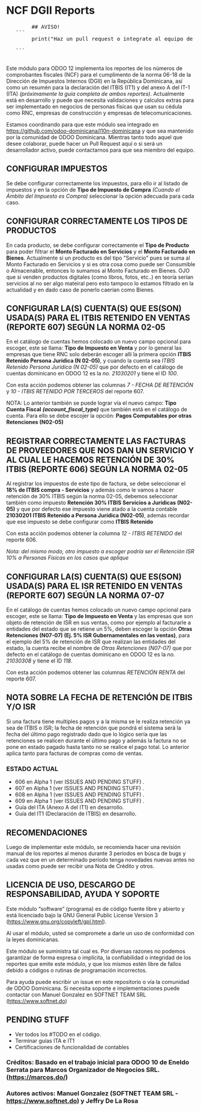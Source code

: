# NCF DGII Reports

   <pre>
        ## AVISO!
   ```              
        print("Haz un pull request o integrate al equipo de desarrollo, no hasgas tu propia isla a parte.  La colaboración en conjunto es más beneficiosa!")

   ```
   </pre>

Este módulo para ODOO 12 implementa los reportes de los números de comprobantes fiscales (NCF) para el cumplimento de la norma 06-18 de la Dirección de Impuestos Internos (DGII) en la República Dominicana, así como un resumén para la declaración del ITBIS (IT1) y del anexo A del IT-1 (ITA) *(próximamente la guía completa de ambos reportes)*. Actualmente está en desarrollo y puede que necesita validaciones y calculos extras para ser implementado en negocios de personas físicas que usan su cédula como RNC, empresas de construcción y empresas de telecomunicaciones.

Estamos coordinando para que este módulo sea integrado en https://github.com/odoo-dominicana/l10n-dominicana y que sea mantenido por la comunidad de ODOO Dominicana.  Mientras tanto todo aquel que desee colaborar, puede hacer un Pull Request aquí o si será un desarrollador activo, puede contactarnos para que sea miembro del equipo.

## CONFIGURAR IMPUESTOS
Se debe configurar correctamente los impuestos, para ello ir al listado de impuestos y en la opción de **Tipo de Impuesto de Compra** *(Cuando el Ámbito del Impuesto es Compra)* seleccionar la opción adecuada para cada caso.

## CONFIGURAR CORRECTAMENTE LOS TIPOS DE PRODUCTOS
En cada producto, se debe configurar correctamente el **Tipo de Producto** para poder filtrar el **Monto Facturado en Servicios** y el **Monto Facturado en Bienes**.  Actualmente si un producto es del tipo "Servicio" pues se suma al Monto Facturado en Servicios y si es otra cosa como puede ser Consumible o Almacenable, entonces lo sumamos al Monto Facturado en Bienes.  OJO que si venden productos digitales (como libros, fotos, etc..) en teoría serían servicios al no ser algo mateiral pero esto tampoco lo estamos filtrado en la actualidad y en dado caso de ponerlo caerían como Bienes.

## CONFIGURAR LA(S) CUENTA(S) QUE ES(SON) USADA(S) PARA EL ITBIS RETENIDO EN VENTAS (REPORTE 607) SEGÚN LA NORMA 02-05
En el catálogo de cuentas hemos colocado un nuevo campo opcional para escoger, este se llama: **Tipo de Impuesto en Venta** y por lo general las empresas que tiene RNC solo deberán escoger allí la primera opción **ITBIS Retenido Persona Jurídica (N 02-05)**, y cuando la cuenta sea *ITBIS Retenido Persona Jurídica (N 02-05)* que por defecto en el catálogo de cuentas dominicano en ODOO 12 es la *no. 21030201* y tiene el ID *100*.

Con esta acción podemos obtener las columnas *7 - FECHA DE RETENCIÓN* y *10 - ITBIS RETENIDO POR TERCEROS* del reporte 607.

NOTA: Lo anterior también se puede lograr vía el nuevo campo: **Tipo Cuenta Fiscal** ***(account_fiscal_type)*** que también está en el catálogo de cuenta. Para ello se debe escojer la opción: **Pagos Computables por otras Retenciones (N02-05)**


## REGISTRAR CORRECTAMENTE LAS FACTURAS DE PROVEEDORES QUE NOS DAN UN SERVICIO Y AL CUAL LE HACEMOS RETENCIÓN DE 30% ITBIS (REPORTE 606) SEGÚN LA NORMA 02-05
Al registrar los impuestos de este tipo de factura, se debe seleccionar el **18% de ITBIS compra - Servicios** y además como le vamos a hacer retención de 30% ITBIS según la norma 02-05, debemos seleccionar también como impuesto **Retención 30% ITBIS Servicios a Jurídicas (N02-05)** y que por defecto ese impuesto viene atado a la cuenta contable **21030201 ITBIS Retenido a Persona Jurídica (N02-05)**, además recordar que ese impuesto se debe configurar como **ITBIS Retenido**

Con esta acción podemos obtener la columna *12 - ITBIS RETENIDO* del reporte 606.

*Nota: del mismo modo, otro impuesto a escoger podría ser el Retención ISR 10% a Personas Físicas en los casos que aplique* 

## CONFIGURAR LA(S) CUENTA(S) QUE ES(SON) USADA(S) PARA EL ISR RETENIDO EN VENTAS (REPORTE 607) SEGÚN LA NORMA 07-07
En el catálogo de cuentas hemos colocado un nuevo campo opcional para escoger, este se llama: **Tipo de Impuesto en Venta** y las empresas que son objeto de retención de ISR en sus ventas, como por ejemplo al facturarle a entidades del estado que se retiene un 5%, deben escoger la opción **Otras Retenciones (N07-07) (Ej. 5% ISR Gubernamentales en las ventas)**, para el ejemplo del 5% de retención de ISR que realizan las entidades del estado, la cuenta recibe el nombre de *Otras Retenciones (N07-07)* que por defecto en el catálogo de cuentas dominicano en ODOO 12 es la *no. 21030308* y tiene el ID *118*.

Con esta acción podemos obtener las columnas *RETENCIÓN RENTA* del reporte 607.

## NOTA SOBRE LA FECHA DE RETENCIÓN DE ITBIS Y/O ISR
Si una factura tiene multiples pagos y a la misma se le realiza retención ya sea de ITBIS o ISR; la fecha de retención que pondrá el sistema será la fecha del último pago registrado dado que lo lógico sería que las retenciones se realicen durante el último pago y además la factura no se pone en estado pagado hasta tanto no se realice el pago total.   Lo anterior aplica tanto para facturas de compras como de ventas.


### ESTADO ACTUAL  

- 606 en Alpha 1 (ver ISSUES AND PENDING STUFF) .
- 607 en Alpha 1 (ver ISSUES AND PENDING STUFF) .
- 608 en Alpha 1 (ver ISSUES AND PENDING STUFF) .
- 609 en Alpha 1 (ver ISSUES AND PENDING STUFF) .
- Guía del ITA (Anexo A del IT1) en desarrollo.
- Guía del IT1 (Declaración de ITBIS) en desarrollo.

## RECOMENDACIONES
Luego de implementar este módulo, se recomienda hacer una revisión manual de los reportes al menos durante 3 períodos en búsca de bugs y cada vez que en un determinado período tenga novedades nuevas antes no usadas como puede ser recibir una Nota de Crédito y otros.

## LICENCIA DE USO, DESCARGO DE RESPONSABILIDAD, AYUDA Y SOPORTE
 Este módulo “software” (programa) es de código fuente libre y abierto y está licenciado bajo la GNU General Public License Version 3 (https://www.gnu.org/copyleft/gpl.html). 

 Al usar el módulo, usted se compromete a darle un uso de conformidad con la leyes dominicanas. 
 
 Este módulo se suministra tal cual es. Por diversas razones no podemos garantizar de forma expresa o implícita, la confiabilidad o integridad de los reportes que emite este módulo, y que los mismos estén libre de fallos debido a códigos o rutinas de programación incorrectos.

 Para ayuda puede escribir un issue en este repositorio o vía la comunidad de ODOO Dominicana.  Si necesita soporte e implementaciones puede contactar con Manuel Gonzalez en SOFTNET TEAM SRL (https://www.softnet.do)



## PENDING STUFF

- Ver todos los #TODO en el código.
- Terminar guías ITA e IT1
- Certificaciones de funcionalidad de contables


### Créditos:  Basado en el trabajo inicial para ODOO 10 de Eneldo Serrata para Marcos Organizador de Negocios SRL. (https://marcos.do/) 

### Autores activos: Manuel Gonzalez (SOFTNET TEAM SRL - https://www.softnet.do) y Jeffry De La Rosa